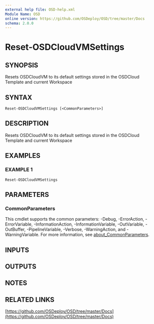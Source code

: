 ```yaml
---
external help file: OSD-help.xml
Module Name: OSD
online version: https://github.com/OSDeploy/OSD/tree/master/Docs
schema: 2.0.0
---
```


# Reset-OSDCloudVMSettings

## SYNOPSIS
Resets OSDCloudVM to its default settings stored in the OSDCloud Template and current Workspace

## SYNTAX

```
Reset-OSDCloudVMSettings [<CommonParameters>]
```

## DESCRIPTION
Resets OSDCloudVM to its default settings stored in the OSDCloud Template and current Workspace

## EXAMPLES

### EXAMPLE 1
```
Reset-OSDCloudVMSettings
```

## PARAMETERS

### CommonParameters
This cmdlet supports the common parameters: -Debug, -ErrorAction, -ErrorVariable, -InformationAction, -InformationVariable, -OutVariable, -OutBuffer, -PipelineVariable, -Verbose, -WarningAction, and -WarningVariable. For more information, see [about_CommonParameters](http://go.microsoft.com/fwlink/?LinkID=113216).

## INPUTS

## OUTPUTS

## NOTES

## RELATED LINKS

[https://github.com/OSDeploy/OSD/tree/master/Docs](https://github.com/OSDeploy/OSD/tree/master/Docs)

